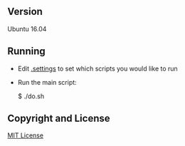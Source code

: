 ## Version
Ubuntu 16.04

## Running
 * Edit [.settings](.settings) to set which scripts you would like to run
 * Run the main script:

    $ ./do.sh

## Copyright and License

[MIT License](LICENSE)
